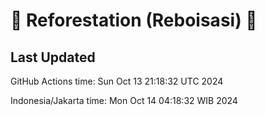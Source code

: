
# 🌳 Reforestation (Reboisasi) 🌲

## Last Updated

GitHub Actions time: Sun Oct 13 21:18:32 UTC 2024

Indonesia/Jakarta time: Mon Oct 14 04:18:32 WIB 2024
